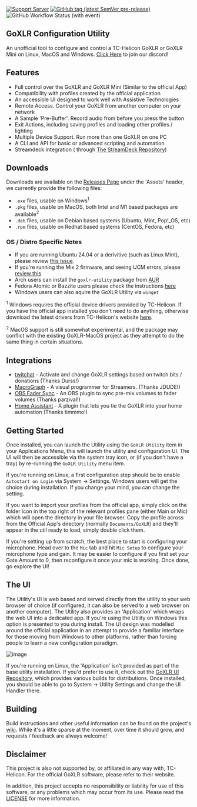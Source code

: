 [![Support Server](https://img.shields.io/discord/1124010710138106017.svg?label=Discord&logo=Discord&colorB=7289da&style=flat)](https://discord.gg/BRBjkkbvmZ)
[![GitHub tag (latest SemVer pre-release)](https://img.shields.io/github/v/tag/goxlr-on-linux/goxlr-utility?label=Latest)](http://github.com/goxlr-on-linux/goxlr-utility/releases/latest)
![GitHub Workflow Status (with event)](https://img.shields.io/github/actions/workflow/status/goxlr-on-linux/goxlr-utility/build.yml)

## GoXLR Configuration Utility

An unofficial tool to configure and control a TC-Helicon GoXLR or GoXLR Mini on Linux, MacOS and
Windows. [Click Here](https://discord.gg/BRBjkkbvmZ) to join our discord!

## Features

* Full control over the GoXLR and GoXLR Mini (Similar to the official App)
* Compatibility with profiles created by the official application
* An accessible UI designed to work well with Assistive Technologies
* Remote Access. Control your GoXLR from another computer on your network
* A Sample 'Pre-Buffer'. Record audio from before you press the button
* Exit Actions, including saving profiles and loading other profiles / lighting
* Multiple Device Support. Run more than one GoXLR on one PC
* A CLI and API for basic or advanced scripting and automation
* Streamdeck Integration (
  through [The StreamDeck Repository](https://github.com/FrostyCoolSlug/goxlr-utility-streamdeck))

## Downloads

Downloads are available on the [Releases Page](https://github.com/GoXLR-on-Linux/goxlr-utility/releases/latest) under
the
'Assets' header, we currently provide the following files:

* `.exe` files, usable on Windows<sup>1</sup>
* `.pkg` files, usable on MacOS, both Intel and M1 based packages are available<sup>2</sup>
* `.deb` files, usable on Debian based systems (Ubuntu, Mint, Pop!_OS, etc)
* `.rpm` files, usable on Redhat based systems (CentOS, Fedora, etc)

### OS / Distro Specific Notes
* If you are running Ubuntu 24.04 or a derivitive (such as Linux Mint), please review
[this issue](https://github.com/GoXLR-on-Linux/goxlr-utility/issues/221).
* If you're running the Mix 2 firmware, and seeing UCM errors, please [review this](https://github.com/GoXLR-on-Linux/goxlr-utility/issues/223)
* Arch users can install the `goxlr-utility` package from [AUR](https://aur.archlinux.org/packages/goxlr-utility)
* Fedora Atomic or Bazzite users please check the
  instructions [here](https://github.com/GoXLR-on-Linux/goxlr-utility/wiki/Fedora-Atomic-&-Bazzite)
* Windows users can also aquire the GoXLR Utility via `winget`

<sup>1</sup> Windows requires the official device drivers provided by TC-Helicon. If you have the official app
installed you don't need to do anything, otherwise download the latest drivers from TC-Helicon's
website [here](https://mediadl.musictribe.com/download/software/tchelicon/GoXLR/TC-Helicon_GoXLR_Driver.zip).

<sup>2</sup> MacOS support is still somewhat experimental, and the package may conflict with the existing
GoXLR-MacOS project as they attempt to do the same thing in certain situations.

## Integrations

* [twitchat](https://twitchat.fr/) - Activate and change GoXLR settings based on twitch bits / donations (Thanks Durss!)
* [MacroGraph](https://www.macrograph.app/) - A visual programmer for Streamers. (Thanks JDUDE!)
* [OBS Fader Sync](https://github.com/parzival-space/obs-goxlr-fader-sync-plugin) - An OBS plugin to sync pre-mix
  volumes to fader volumes (Thanks parzival!)
* [Home Assistant](https://github.com/timmo001/homeassistant-integration-goxlr-utility) - A plugin that lets you tie the
  GoXLR into your home automation (Thanks timmmo!)

## Getting Started

Once installed, you can launch the Utility using the `GoXLR Utility` item in your Applications Menu, this will launch
the utility and configuration UI. The UI will then be accessible via the system tray icon, or (if you don't have a tray)
by re-running the `GoXLR Utility` menu item.

If you're running on Linux, a first configuration step should be to enable `Autostart on Login` via System -> Settings.
Windows users will get the choice during installation. If you change your mind, you can change the setting.

If you want to import your profiles from the official app, simply click on the folder icon in the top right of the
relevant profiles pane (either Main or Mic) which will open the directory in your file browser. Copy the profile across
from the Official App's directory (normally `Documents/GoXLR`) and they'll appear in the util ready to load, simply
double click them.

If you're setting up from scratch, the best place to start is configuring your microphone. Head over to the `Mic` tab
and hit `Mic Setup` to configure your microphone type and gain. It may be easier to configure if you first set your
Gate Amount to 0, then reconfigure it once your mic is working. Once done, go explore the UI!

## The UI

The Utility's UI is web based and served directly from the utility to your web browser of choice (if configured, it
can also be served to a web browser on another computer). The Utility also provides an 'Application' which wraps the
web UI into a dedicated app. If you're using the Utility on Windows this option is presented to you during install.
The UI design was modelled around the official application in an attempt to provide a familiar interface for those
moving from Windows to other platforms, rather than forcing people to learn a new configuration paradigm.

![image](https://github.com/GoXLR-on-Linux/goxlr-utility/assets/574943/8f14bd2c-e67a-42e5-bd9f-b3cb367e171d)

If you're running on Linux, the 'Application' isn't provided as part of the base utility installation. If you'd
prefer to use it, check out the [GoXLR UI Repository](https://github.com/frostyCoolSlug/goxlr-utility-ui/), which
provides various builds for distributions. Once installed, you should be able to go to System -> Utility Settings
and change the UI Handler there.

## Building

Build instructions and other useful information can be found on the
project's [wiki](https://github.com/GoXLR-on-Linux/goxlr-utility/wiki/Compilation-Guide).
While it's a little sparse at the moment, over time it should grow, and requests / feedback are always welcome!

## Disclaimer

This project is also not supported by, or affiliated in any way with, TC-Helicon. For the official GoXLR software,
please refer to their website.

In addition, this project accepts no responsibility or liability for use of this software, or any problems which may
occur from its use. Please read the [LICENSE](https://github.com/GoXLR-on-Linux/goxlr-utility/blob/main/LICENSE) for
more information.
